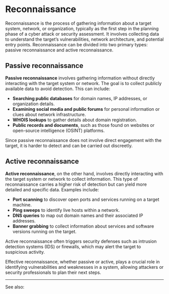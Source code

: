 
# Reconnaissance

Reconnaissance is the process of gathering information about a target system, network, or organization, typically as the first step in the planning phase of a cyber attack or security assessment. It involves collecting data to understand the target’s vulnerabilities, network architecture, and potential entry points. Reconnaissance can be divided into two primary types: passive reconnaissance and active reconnaissance.

## Passive reconnaissance

**Passive reconnaissance** involves gathering information without directly interacting with the target system or network. The goal is to collect publicly available data to avoid detection. This can include:

- **Searching public databases** for domain names, IP addresses, or organization details.
- **Examining social media and public forums** for personal information or clues about network infrastructure.
- **WHOIS lookups** to gather details about domain registration.
- **Public records and documents**, such as those found on websites or open-source intelligence (OSINT) platforms.

Since passive reconnaissance does not involve direct engagement with the target, it is harder to detect and can be carried out discreetly.

## Active reconnaissance

**Active reconnaissance**, on the other hand, involves directly interacting with the target system or network to collect information. This type of reconnaissance carries a higher risk of detection but can yield more detailed and specific data. Examples include:

- **Port scanning** to discover open ports and services running on a target machine.
- **Ping sweeps** to identify live hosts within a network.
- **DNS queries** to map out domain names and their associated IP addresses.
- **Banner grabbing** to collect information about services and software versions running on the target.

Active reconnaissance often triggers security defenses such as intrusion detection systems (IDS) or firewalls, which may alert the target to suspicious activity.

Effective reconnaissance, whether passive or active, plays a crucial role in identifying vulnerabilities and weaknesses in a system, allowing attackers or security professionals to plan their next steps.

---

See also:
